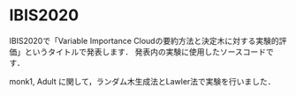 # IBIS2020

IBIS2020で「Variable Importance Cloudの要約方法と決定木に対する実験的評価」というタイトルで発表します．
発表内の実験に使用したソースコードです．

monk1, Adult に関して，ランダム木生成法とLawler法で実験を行いました．
